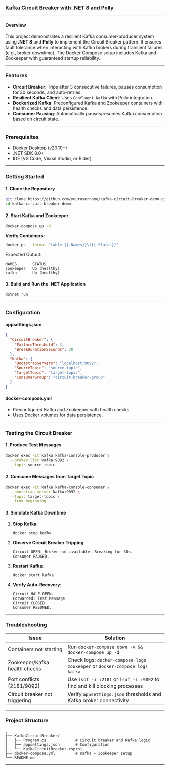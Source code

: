 ### **Kafka Circuit Breaker with .NET 8 and Polly**

---

#### **Overview**
This project demonstrates a resilient Kafka consumer-producer system using **.NET 8** and **Polly** to implement the Circuit Breaker pattern. It ensures fault tolerance when interacting with Kafka brokers during transient failures (e.g., broker downtime). The Docker Compose setup includes Kafka and Zookeeper with guaranteed startup reliability.

---

### **Features**
- **Circuit Breaker**: Trips after 3 consecutive failures, pauses consumption for 30 seconds, and auto-retries.
- **Resilient Kafka Client**: Uses `Confluent.Kafka` with Polly integration.
- **Dockerized Kafka**: Preconfigured Kafka and Zookeeper containers with health checks and data persistence.
- **Consumer Pausing**: Automatically pauses/resumes Kafka consumption based on circuit state.

---

### **Prerequisites**
- Docker Desktop (v20.10+)
- .NET SDK 8.0+
- IDE (VS Code, Visual Studio, or Rider)

---

### **Getting Started**

#### **1. Clone the Repository**
```bash
git clone https://github.com/yourusername/kafka-circuit-breaker-demo.git
cd kafka-circuit-breaker-demo
```

#### **2. Start Kafka and Zookeeper**
```bash
docker-compose up -d
```
**Verify Containers**:
```bash
docker ps --format "table {{.Names}}\t{{.Status}}"
```
Expected Output:
```
NAMES       STATUS
zookeeper   Up (healthy)
kafka       Up (healthy)
```

#### **3. Build and Run the .NET Application**
```bash
dotnet run
```

---

### **Configuration**
#### **appsettings.json**
```json
{
  "CircuitBreaker": {
    "FailureThreshold": 3,
    "BreakDurationSeconds": 30
  },
  "Kafka": {
    "BootstrapServers": "localhost:9092",
    "SourceTopic": "source-topic",
    "TargetTopic": "target-topic",
    "ConsumerGroup": "circuit-breaker-group"
  }
}
```

#### **docker-compose.yml**
- Preconfigured Kafka and Zookeeper with health checks.
- Uses Docker volumes for data persistence.

---

### **Testing the Circuit Breaker**

#### **1. Produce Test Messages**
```bash
docker exec -it kafka kafka-console-producer \
  --broker-list kafka:9092 \
  --topic source-topic
```

#### **2. Consume Messages from Target Topic**
```bash
docker exec -it kafka kafka-console-consumer \
  --bootstrap-server kafka:9092 \
  --topic target-topic \
  --from-beginning
```

#### **3. Simulate Kafka Downtime**
1. **Stop Kafka**:
   ```bash
   docker stop kafka
   ```
2. **Observe Circuit Breaker Tripping**:
   ```
   Circuit OPEN: Broker not available. Breaking for 30s.
   Consumer PAUSED.
   ```
3. **Restart Kafka**:
   ```bash
   docker start kafka
   ```
4. **Verify Auto-Recovery**:
   ```
   Circuit HALF-OPEN.
   Forwarded: Test Message
   Circuit CLOSED.
   Consumer RESUMED.
   ```

---

### **Troubleshooting**
| Issue                          | Solution                                                                 |
|--------------------------------|--------------------------------------------------------------------------|
| Containers not starting        | Run `docker-compose down -v && docker-compose up -d`                     |
| Zookeeper/Kafka health checks  | Check logs: `docker-compose logs zookeeper` or `docker-compose logs kafka` |
| Port conflicts (2181/9092)     | Use `lsof -i :2181` or `lsof -i :9092` to find and kill blocking processes |
| Circuit breaker not triggering | Verify `appsettings.json` thresholds and Kafka broker connectivity       |

---

### **Project Structure**
```
.
├── KafkaCircuitBreaker/
│   ├── Program.cs             # Circuit breaker and Kafka logic
│   ├── appsettings.json       # Configuration
│   └── KafkaCircuitBreaker.csproj
├── docker-compose.yml         # Kafka + Zookeeper setup
└── README.md
```

---
